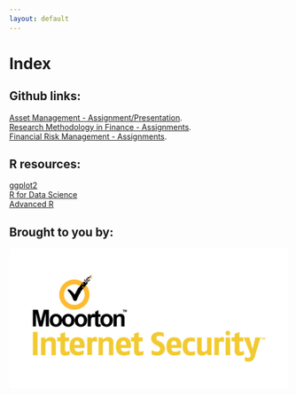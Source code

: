 ```yaml
---
layout: default
---
```

# Index

## Github links:

[Asset Management - Assignment/Presentation](https://github.com/OliverFrisvoll/ResMeth_Ass/invitations). <br>
[Research Methodology in Finance - Assignments](https://github.com/OliverFrisvoll/AssetManage_Ass/invitations). <br>
[Financial Risk Management - Assignments](https://github.com/OliverFrisvoll/Financial_risk_assignments/invitations).

## R resources:

[ggplot2](https://ggplot2-book.org/) <br>
[R for Data Science](https://r4ds.had.co.nz/) <br>
[Advanced R](https://adv-r.hadley.nz/) <br>


## Brought to you by:
<img src="/pictures/Moorton%20Security.png">